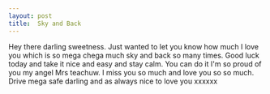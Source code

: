 ```yaml
---
layout: post
title:  Sky and Back
---
```

Hey there darling sweetness. Just wanted to let you know how much I love you which is so mega chega much sky and back so many times. Good luck today and take it nice and easy and stay calm. You can do it I'm so proud of you my angel Mrs teachuw. I miss you so much and love you so so much. Drive mega safe darling and as always nice to love you xxxxxx
